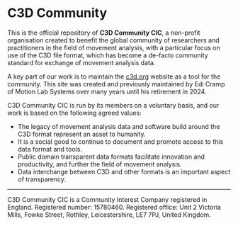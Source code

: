 # C3D Community

This is the official repository of **C3D Community CIC**, a non-profit
organisation created to benefit the global community of researchers and
practitioners in the field of movement analysis, with a particular focus
on use of the C3D file format, which has become a de-facto community standard
for exchange of movement analysis data.

A key part of our work is to maintain the [c3d.org](https://c3d.org) website
as a tool for the community.  This site was created and previously maintained
by Edi Cramp of Motion Lab Systems over many years until his retirement in
2024.

C3D Community CIC is run by its members on a voluntary basis, and our work is
based on the following agreed values:

 * The legacy of movement analysis data and software build around the C3D
   format represent an asset to humanity.
 * It is a social good to continue to document and promote access to this
   data format and tools.
 * Public domain transparent data formats facilitate innovation and
   productivity, and further the field of movement analysis.
 * Data interchange between C3D and other formats is an important aspect of
   transparency.

-----------------------------------------------------------------------------
C3D Community CIC is a Community Interest Company registered in England.
Registered number: 15780460.
Registered office: Unit 2 Victoria Mills, Fowke Street, Rothley,
                   Leicestershire, LE7 7PJ, United Kingdom​.
